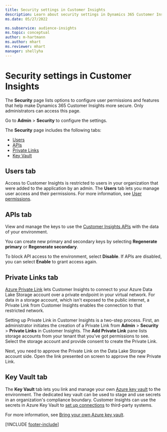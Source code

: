 ```yaml
---
title: Security settings in Customer Insights
description: Learn about security settings in Dynamics 365 Customer Insights.
ms.date: 05/27/2022

ms.subservice: audience-insights
ms.topic: conceptual
author: m-hartmann
ms.author: mhart
ms.reviewer: mhart
manager: shellyha
---
```


# Security settings in Customer Insights

The **Security** page lists options to configure user permissions and features that help make Dynamics 365 Customer Insights more secure. Only administrators can access this page.

Go to **Admin** > **Security** to configure the settings.

The **Security** page includes the following tabs:

- [Users](#users-tab)
- [APIs](#apis-tab)
- [Private Links](#private-links-tab)
- [Key Vault](#key-vault-tab)

## Users tab

Access to Customer Insights is restricted to users in your organization that were added to the application by an admin. The **Users** tab lets you manage user access and their permissions. For more information, see [User permissions](permissions.md).

## APIs tab

View and manage the keys to use the [Customer Insights APIs](apis.md) with the data of your environment.

You can create new primary and secondary keys by selecting **Regenerate primary** or **Regenerate secondary**. 

To block API access to the environment, select **Disable**. If APIs are disabled, you can select **Enable** to grant access again.

## Private Links tab

[Azure Private Link](/azure/private-link/private-link-overview) lets Customer Insights to connect to your Azure Data Lake Storage account over a private endpoint in your virtual network. For data in a storage account, which isn't exposed to the public internet, a Private Link from Customer Insights enables the connection to that restricted network.

Setting up Private Link in Customer Insights is a two-step process. First, an administrator initiates the creation of a Private Link from **Admin** > **Security** > **Private Links** in Customer Insights. The **Add Private Link** pane lists storage accounts from your tenant that you’ve got permissions to see. Select the storage account and provide consent to create the Private Link.

Next, you need to approve the Private Link on the Data Lake Storage account side. Open the link presented on screen to approve the new Private Link.

## Key Vault tab

The **Key Vault** tab lets you link and manage your own [Azure key vault](/azure/key-vault/general/basic-concepts) to the environment.
The dedicated key vault can be used to stage and use secrets in an organization's compliance boundary. Customer Insights can use the secrets in Azure Key Vault to [set up connections](connections.md) to third-party systems.

For more information, see [Bring your own Azure key vault](use-azure-key-vault.md).

[!INCLUDE [footer-include](includes/footer-banner.md)]
